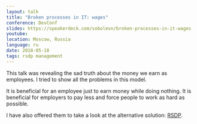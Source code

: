 ```yaml
---
layout: talk
title: "Broken processes in IT: wages"
conference: DevConf
slides: https://speakerdeck.com/sobolevn/broken-processes-in-it-wages
youtube:
location: Moscow, Russia
language: ru
date: 2018-05-18
tags: rsdp management
---
```


This talk was revealing the sad truth about the money we earn as employees.
I tried to show all the problems in this model.

It is beneficial for an employee just to earn money while doing nothing.
It is beneficial for employers to pay less
and force people to work as hard as possible.

I have also offered them to take
a look at the alternative solution: [RSDP](https://wemake-services.github.io/meta).
